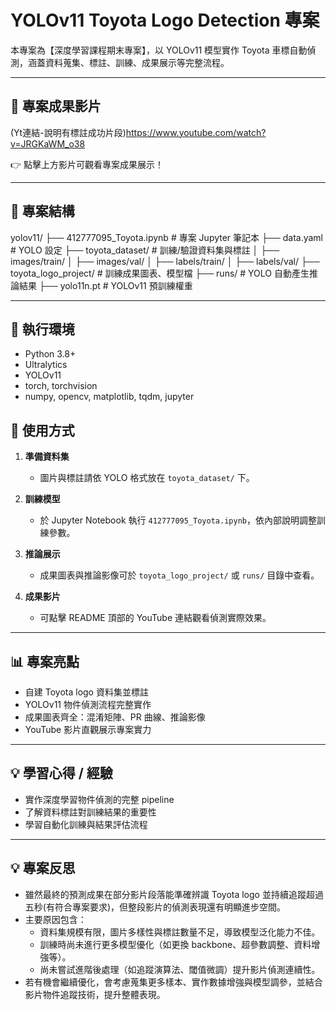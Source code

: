 # YOLOv11 Toyota Logo Detection 專案

本專案為【深度學習課程期末專案】，以 YOLOv11 模型實作 Toyota 車標自動偵測，涵蓋資料蒐集、標註、訓練、成果展示等完整流程。

---

## 🎥 專案成果影片

(Yt連結-說明有標註成功片段)https://www.youtube.com/watch?v=JRGKaWM_o38

👉 點擊上方影片可觀看專案成果展示！

---

## 📁 專案結構
yolov11/
├── 412777095_Toyota.ipynb # 專案 Jupyter 筆記本
├── data.yaml # YOLO 設定
├── toyota_dataset/ # 訓練/驗證資料集與標註
│ ├── images/train/
│ ├── images/val/
│ ├── labels/train/
│ ├── labels/val/
├── toyota_logo_project/ # 訓練成果圖表、模型檔
├── runs/ # YOLO 自動產生推論結果
├── yolo11n.pt # YOLOv11 預訓練權重

---

## 🧰 執行環境

- Python 3.8+
- Ultralytics
- YOLOv11
- torch, torchvision
- numpy, opencv, matplotlib, tqdm, jupyter


## 🚀 使用方式

1. **準備資料集**
    - 圖片與標註請依 YOLO 格式放在 `toyota_dataset/` 下。

2. **訓練模型**
    - 於 Jupyter Notebook 執行 `412777095_Toyota.ipynb`，依內部說明調整訓練參數。

3. **推論展示**
    - 成果圖表與推論影像可於 `toyota_logo_project/` 或 `runs/` 目錄中查看。

4. **成果影片**
    - 可點擊 README 頂部的 YouTube 連結觀看偵測實際效果。

---

## 📊 專案亮點

- 自建 Toyota logo 資料集並標註
- YOLOv11 物件偵測流程完整實作
- 成果圖表齊全：混淆矩陣、PR 曲線、推論影像
- YouTube 影片直觀展示專案實力

---

## 💡 學習心得 / 經驗

- 實作深度學習物件偵測的完整 pipeline
- 了解資料標註對訓練結果的重要性
- 學習自動化訓練與結果評估流程

---
## 💡 專案反思

- 雖然最終的預測成果在部分影片段落能準確辨識 Toyota logo 並持續追蹤超過五秒(有符合專案要求)，但整段影片的偵測表現還有明顯進步空間。
- 主要原因包含：
    - 資料集規模有限，圖片多樣性與標註數量不足，導致模型泛化能力不佳。
    - 訓練時尚未進行更多模型優化（如更換 backbone、超參數調整、資料增強等）。
    - 尚未嘗試進階後處理（如追蹤演算法、閾值微調）提升影片偵測連續性。
- 若有機會繼續優化，會考慮蒐集更多樣本、實作數據增強與模型調參，並結合影片物件追蹤技術，提升整體表現。







